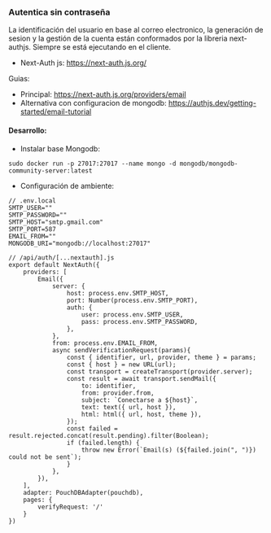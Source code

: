 ### Autentica sin contraseña

La identificación del usuario en base al correo electronico, la generación de sesion y la gestión de la cuenta están conformados por la libreria next-authjs. Siempre se está ejecutando en el cliente.

- Next-Auth js: https://next-auth.js.org/

Guias:
- Principal: https://next-auth.js.org/providers/email
- Alternativa con configuracion de mongodb: https://authjs.dev/getting-started/email-tutorial

#### Desarrollo:

- Instalar base Mongodb:

```
sudo docker run -p 27017:27017 --name mongo -d mongodb/mongodb-community-server:latest
```

- Configuración de ambiente:

```
// .env.local
SMTP_USER=""
SMTP_PASSWORD=""
SMTP_HOST="smtp.gmail.com"
SMTP_PORT=587
EMAIL_FROM=""
MONGODB_URI="mongodb://localhost:27017"
```

```
// /api/auth/[...nextauth].js
export default NextAuth({
    providers: [
        Email({
            server: {
                host: process.env.SMTP_HOST,
                port: Number(process.env.SMTP_PORT),
                auth: {
                    user: process.env.SMTP_USER,
                    pass: process.env.SMTP_PASSWORD,
                },
            },
            from: process.env.EMAIL_FROM,
            async sendVerificationRequest(params){
                const { identifier, url, provider, theme } = params;
                const { host } = new URL(url);
                const transport = createTransport(provider.server);
                const result = await transport.sendMail({
                    to: identifier,
                    from: provider.from,
                    subject: `Conectarse a ${host}`,
                    text: text({ url, host }),
                    html: html({ url, host, theme }),
                });
                const failed = result.rejected.concat(result.pending).filter(Boolean);
                if (failed.length) {
                    throw new Error(`Email(s) (${failed.join(", ")}) could not be sent`);
                }
            },
        }),
    ],
    adapter: PouchDBAdapter(pouchdb),
    pages: {
        verifyRequest: '/'
    }
})
```
